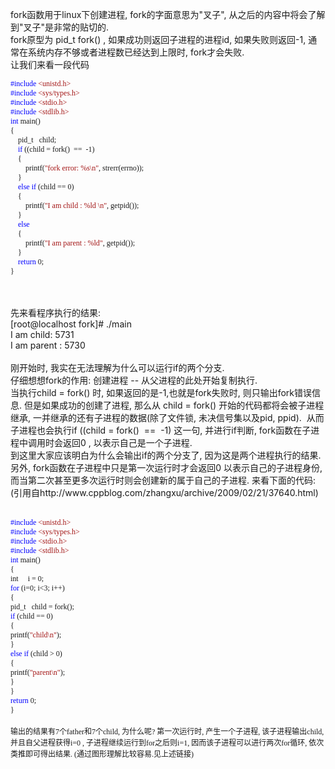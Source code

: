 <!--
author: admin
date: 2009-05-10
title: linux下fork函数的一些理解
tags: fork,linux
category: Linux/Unix/BSD
status: publish
summary: fork函数用于linux下创建进程, fork的字面意思为&quot;叉子&quot;, 从之后的内容中将会了解到&quot;叉子&quot;是非常的贴切的.fork原型为 pid_t fork() , 如果成功则返回子进程的进程id, 如果失败则返回-1, 通常在系统内存不够
-->

<p>fork函数用于linux下创建进程, fork的字面意思为&quot;叉子&quot;, 从之后的内容中将会了解到&quot;叉子&quot;是非常的贴切的.<br />
fork原型为 pid_t fork() , 如果成功则返回子进程的进程id, 如果失败则返回-1, 通常在系统内存不够或者进程数已经达到上限时, fork才会失败.<br />
让我们来看一段代码<!--more--></p>
<p class="p0" style="margin-top: 0pt; margin-bottom: 0pt"><span style="font-family: 'Times New Roman'; color: rgb(0,0,255); font-size: 9pt; mso-spacerun: 'yes'">#include</span><span style="font-family: 'Times New Roman'; font-size: 9pt; mso-spacerun: 'yes'">&nbsp;</span><span style="font-family: 'Times New Roman'; color: rgb(163,21,21); font-size: 9pt; mso-spacerun: 'yes'">&lt;unistd.h&gt;</span></p>
<p class="p0" style="margin-top: 0pt; margin-bottom: 0pt"><span style="font-family: 'Times New Roman'; color: rgb(0,0,255); font-size: 9pt; mso-spacerun: 'yes'">#include</span><span style="font-family: 'Times New Roman'; font-size: 9pt; mso-spacerun: 'yes'">&nbsp;</span><span style="font-family: 'Times New Roman'; color: rgb(163,21,21); font-size: 9pt; mso-spacerun: 'yes'">&lt;sys/types.h&gt;</span><span style="font-family: 'Times New Roman'; color: rgb(163,21,21); font-size: 9pt; mso-spacerun: 'yes'"><o:p></o:p></span></p>
<p class="p0" style="margin-top: 0pt; margin-bottom: 0pt"><span style="font-family: 'Times New Roman'; color: rgb(0,0,255); font-size: 9pt; mso-spacerun: 'yes'">#include</span><span style="font-family: 'Times New Roman'; font-size: 9pt; mso-spacerun: 'yes'">&nbsp;</span><span style="font-family: 'Times New Roman'; color: rgb(163,21,21); font-size: 9pt; mso-spacerun: 'yes'">&lt;stdio.h&gt;</span><span style="font-family: 'Times New Roman'; color: rgb(163,21,21); font-size: 9pt; mso-spacerun: 'yes'"><o:p></o:p></span></p>
<p class="p0" style="margin-top: 0pt; margin-bottom: 0pt"><span style="font-family: 'Times New Roman'; color: rgb(0,0,255); font-size: 9pt; mso-spacerun: 'yes'">#include</span><span style="font-family: 'Times New Roman'; font-size: 9pt; mso-spacerun: 'yes'">&nbsp;</span><span style="font-family: 'Times New Roman'; color: rgb(163,21,21); font-size: 9pt; mso-spacerun: 'yes'">&lt;stdlib.h&gt;</span><span style="font-family: 'Times New Roman'; color: rgb(163,21,21); font-size: 9pt; mso-spacerun: 'yes'"><o:p></o:p></span></p>
<p class="p0" style="margin-top: 0pt; margin-bottom: 0pt"><span style="font-family: 'Times New Roman'; color: rgb(163,21,21); font-size: 9pt; mso-spacerun: 'yes'"><o:p></o:p></span></p>
<p class="p0" style="margin-top: 0pt; margin-bottom: 0pt"><span style="font-family: 'Times New Roman'; color: rgb(0,0,255); font-size: 9pt; mso-spacerun: 'yes'">int</span><span style="font-family: 'Times New Roman'; font-size: 9pt; mso-spacerun: 'yes'">&nbsp;main()</span><span style="font-family: 'Times New Roman'; font-size: 9pt; mso-spacerun: 'yes'"><o:p></o:p></span></p>
<p class="p0" style="margin-top: 0pt; margin-bottom: 0pt"><span style="font-family: 'Times New Roman'; font-size: 9pt; mso-spacerun: 'yes'">{</span><span style="font-family: 'Times New Roman'; font-size: 9pt; mso-spacerun: 'yes'"><o:p></o:p></span></p>
<p class="p0" style="margin-top: 0pt; margin-bottom: 0pt"><span style="font-family: 'Times New Roman'; font-size: 9pt; mso-spacerun: 'yes'">&nbsp;&nbsp;&nbsp;&nbsp;pid_t&nbsp;&nbsp;&nbsp;child;</span><span style="font-family: 'Times New Roman'; font-size: 9pt; mso-spacerun: 'yes'"><o:p></o:p></span></p>
<p class="p0" style="margin-top: 0pt; margin-bottom: 0pt"><span style="font-family: 'Times New Roman'; font-size: 9pt; mso-spacerun: 'yes'"><o:p></o:p></span></p>
<p class="p0" style="margin-top: 0pt; margin-bottom: 0pt"><span style="font-family: 'Times New Roman'; font-size: 9pt; mso-spacerun: 'yes'">&nbsp;&nbsp;&nbsp;&nbsp;</span><span style="font-family: 'Times New Roman'; color: rgb(0,0,255); font-size: 9pt; mso-spacerun: 'yes'">if</span><span style="font-family: 'Times New Roman'; font-size: 9pt; mso-spacerun: 'yes'">&nbsp;((child&nbsp;=&nbsp;fork()&nbsp;&nbsp;==&nbsp;&nbsp;-1)</span><span style="font-family: 'Times New Roman'; font-size: 9pt; mso-spacerun: 'yes'"><o:p></o:p></span></p>
<p class="p0" style="margin-top: 0pt; margin-bottom: 0pt"><span style="font-family: 'Times New Roman'; font-size: 9pt; mso-spacerun: 'yes'">&nbsp;&nbsp;&nbsp;&nbsp;{</span><span style="font-family: 'Times New Roman'; font-size: 9pt; mso-spacerun: 'yes'"><o:p></o:p></span></p>
<p class="p0" style="margin-top: 0pt; margin-bottom: 0pt"><span style="font-family: 'Times New Roman'; font-size: 9pt; mso-spacerun: 'yes'">&nbsp;&nbsp;&nbsp;&nbsp;&nbsp;&nbsp;&nbsp;&nbsp;printf(</span><span style="font-family: 'Times New Roman'; color: rgb(163,21,21); font-size: 9pt; mso-spacerun: 'yes'">&quot;fork&nbsp;error:&nbsp;%s\n&quot;</span><span style="font-family: 'Times New Roman'; font-size: 9pt; mso-spacerun: 'yes'">,&nbsp;strerr(errno));</span><span style="font-family: 'Times New Roman'; font-size: 9pt; mso-spacerun: 'yes'"><o:p></o:p></span></p>
<p class="p0" style="margin-top: 0pt; margin-bottom: 0pt"><span style="font-family: 'Times New Roman'; font-size: 9pt; mso-spacerun: 'yes'">&nbsp;&nbsp;&nbsp;&nbsp;}</span><span style="font-family: 'Times New Roman'; font-size: 9pt; mso-spacerun: 'yes'"><o:p></o:p></span></p>
<p class="p0" style="margin-top: 0pt; margin-bottom: 0pt"><span style="font-family: 'Times New Roman'; font-size: 9pt; mso-spacerun: 'yes'">&nbsp;&nbsp;&nbsp;&nbsp;</span><span style="font-family: 'Times New Roman'; color: rgb(0,0,255); font-size: 9pt; mso-spacerun: 'yes'">else</span><span style="font-family: 'Times New Roman'; font-size: 9pt; mso-spacerun: 'yes'">&nbsp;</span><span style="font-family: 'Times New Roman'; color: rgb(0,0,255); font-size: 9pt; mso-spacerun: 'yes'">if</span><span style="font-family: 'Times New Roman'; font-size: 9pt; mso-spacerun: 'yes'">&nbsp;(child&nbsp;==&nbsp;0)</span><span style="font-family: 'Times New Roman'; font-size: 9pt; mso-spacerun: 'yes'"><o:p></o:p></span></p>
<p class="p0" style="margin-top: 0pt; margin-bottom: 0pt"><span style="font-family: 'Times New Roman'; font-size: 9pt; mso-spacerun: 'yes'">&nbsp;&nbsp;&nbsp;&nbsp;{</span><span style="font-family: 'Times New Roman'; font-size: 9pt; mso-spacerun: 'yes'"><o:p></o:p></span></p>
<p class="p0" style="margin-top: 0pt; margin-bottom: 0pt"><span style="font-family: 'Times New Roman'; font-size: 9pt; mso-spacerun: 'yes'">&nbsp;&nbsp;&nbsp;&nbsp;&nbsp;&nbsp;&nbsp;&nbsp;printf(</span><span style="font-family: 'Times New Roman'; color: rgb(163,21,21); font-size: 9pt; mso-spacerun: 'yes'">&quot;I&nbsp;am&nbsp;child&nbsp;:&nbsp;%ld&nbsp;\n&quot;</span><span style="font-family: 'Times New Roman'; font-size: 9pt; mso-spacerun: 'yes'">,&nbsp;getpid());</span><span style="font-family: 'Times New Roman'; font-size: 9pt; mso-spacerun: 'yes'"><o:p></o:p></span></p>
<p class="p0" style="margin-top: 0pt; margin-bottom: 0pt"><span style="font-family: 'Times New Roman'; font-size: 9pt; mso-spacerun: 'yes'">&nbsp;&nbsp;&nbsp;&nbsp;}</span><span style="font-family: 'Times New Roman'; font-size: 9pt; mso-spacerun: 'yes'"><o:p></o:p></span></p>
<p class="p0" style="margin-top: 0pt; margin-bottom: 0pt"><span style="font-family: 'Times New Roman'; font-size: 9pt; mso-spacerun: 'yes'">&nbsp;&nbsp;&nbsp;&nbsp;</span><span style="font-family: 'Times New Roman'; color: rgb(0,0,255); font-size: 9pt; mso-spacerun: 'yes'">else</span><span style="font-family: 'Times New Roman'; color: rgb(0,0,255); font-size: 9pt; mso-spacerun: 'yes'"><o:p></o:p></span></p>
<p class="p0" style="margin-top: 0pt; margin-bottom: 0pt"><span style="font-family: 'Times New Roman'; font-size: 9pt; mso-spacerun: 'yes'">&nbsp;&nbsp;&nbsp;&nbsp;{</span><span style="font-family: 'Times New Roman'; font-size: 9pt; mso-spacerun: 'yes'"><o:p></o:p></span></p>
<p class="p0" style="margin-top: 0pt; margin-bottom: 0pt"><span style="font-family: 'Times New Roman'; font-size: 9pt; mso-spacerun: 'yes'">&nbsp;&nbsp;&nbsp;&nbsp;&nbsp;&nbsp;&nbsp;&nbsp;printf(</span><span style="font-family: 'Times New Roman'; color: rgb(163,21,21); font-size: 9pt; mso-spacerun: 'yes'">&quot;I&nbsp;am&nbsp;parent&nbsp;:&nbsp;%ld&quot;</span><span style="font-family: 'Times New Roman'; font-size: 9pt; mso-spacerun: 'yes'">,&nbsp;getpid());</span><span style="font-family: 'Times New Roman'; font-size: 9pt; mso-spacerun: 'yes'"><o:p></o:p></span></p>
<p class="p0" style="margin-top: 0pt; margin-bottom: 0pt"><span style="font-family: 'Times New Roman'; font-size: 9pt; mso-spacerun: 'yes'">&nbsp;&nbsp;&nbsp;&nbsp;}</span><span style="font-family: 'Times New Roman'; font-size: 9pt; mso-spacerun: 'yes'"><o:p></o:p></span></p>
<p class="p0" style="margin-top: 0pt; margin-bottom: 0pt"><span style="font-family: 'Times New Roman'; font-size: 9pt; mso-spacerun: 'yes'"><o:p></o:p></span></p>
<p class="p0" style="margin-top: 0pt; margin-bottom: 0pt"><span style="font-family: 'Times New Roman'; font-size: 9pt; mso-spacerun: 'yes'">&nbsp;&nbsp;&nbsp;&nbsp;</span><span style="font-family: 'Times New Roman'; color: rgb(0,0,255); font-size: 9pt; mso-spacerun: 'yes'">return</span><span style="font-family: 'Times New Roman'; font-size: 9pt; mso-spacerun: 'yes'">&nbsp;0;</span><span style="font-family: 'Times New Roman'; font-size: 9pt; mso-spacerun: 'yes'"><o:p></o:p></span></p>
<p class="p0" style="margin-top: 0pt; margin-bottom: 0pt"><span style="font-family: 'Times New Roman'; font-size: 9pt; mso-spacerun: 'yes'">}</span></p>
<p><span style="font-family: 'Times New Roman'; font-size: 9pt; mso-spacerun: 'yes'">
<p class="p0" style="margin-top: 0pt; margin-bottom: 0pt">
<p class="p0" style="margin-top: 0pt; margin-bottom: 0pt">&nbsp;</p>
<p class="p0" style="margin-top: 0pt; margin-bottom: 0pt">&nbsp;</p>
先来看程序执行的结果:<br />
[root@localhost fork]# ./main<br />
I am child: 5731<br />
I am parent : 5730<br />
<br />
刚开始时, 我实在无法理解为什么可以运行if的两个分支. <br />
仔细想想fork的作用: 创建进程 -- 从父进程的此处开始复制执行.&nbsp;&nbsp;<br />
当执行child = fork() 时, 如果返回的是-1,也就是fork失败时, 则只输出fork错误信息. 但是如果成功的创建了进程, 那么从 child = fork() 开始的代码都将会被子进程继承, 一并继承的还有子进程的数据(除了文件锁, 未决信号集以及pid, ppid).&nbsp;&nbsp;从而子进程也会执行if ((child = fork()&nbsp;&nbsp;==&nbsp;&nbsp;-1) 这一句, 并进行if判断, fork函数在子进程中调用时会返回0 , 以表示自己是一个子进程. <br />
到这里大家应该明白为什么会输出if的两个分支了, 因为这是两个进程执行的结果. <br />
另外, fork函数在子进程中只是第一次运行时才会返回0 以表示自己的子进程身份, 而当第二次甚至更多次运行时则会创建新的属于自己的子进程. 来看下面的代码:<br />
(引用自http://www.cppblog.com/zhangxu/archive/2009/02/21/37640.html)<br />
&nbsp;</p>
<p class="p0" style="margin-top: 0pt; margin-bottom: 0pt"><span style="font-family: 'Times New Roman'; color: rgb(0,0,255); font-size: 9pt; mso-spacerun: 'yes'">#include</span><span style="font-family: 'Times New Roman'; font-size: 9pt; mso-spacerun: 'yes'">&nbsp;</span><span style="font-family: 'Times New Roman'; color: rgb(163,21,21); font-size: 9pt; mso-spacerun: 'yes'">&lt;unistd.h&gt;</span><span style="font-family: 'Times New Roman'; color: rgb(163,21,21); font-size: 9pt; mso-spacerun: 'yes'"><o:p></o:p></span></p>
<p class="p0" style="margin-top: 0pt; margin-bottom: 0pt"><span style="font-family: 'Times New Roman'; color: rgb(0,0,255); font-size: 9pt; mso-spacerun: 'yes'">#include</span><span style="font-family: 'Times New Roman'; font-size: 9pt; mso-spacerun: 'yes'">&nbsp;</span><span style="font-family: 'Times New Roman'; color: rgb(163,21,21); font-size: 9pt; mso-spacerun: 'yes'">&lt;sys/types.h&gt;</span><span style="font-family: 'Times New Roman'; color: rgb(163,21,21); font-size: 9pt; mso-spacerun: 'yes'"><o:p></o:p></span></p>
<p class="p0" style="margin-top: 0pt; margin-bottom: 0pt"><span style="font-family: 'Times New Roman'; color: rgb(0,0,255); font-size: 9pt; mso-spacerun: 'yes'">#include</span><span style="font-family: 'Times New Roman'; font-size: 9pt; mso-spacerun: 'yes'">&nbsp;</span><span style="font-family: 'Times New Roman'; color: rgb(163,21,21); font-size: 9pt; mso-spacerun: 'yes'">&lt;stdio.h&gt;</span><span style="font-family: 'Times New Roman'; color: rgb(163,21,21); font-size: 9pt; mso-spacerun: 'yes'"><o:p></o:p></span></p>
<p class="p0" style="margin-top: 0pt; margin-bottom: 0pt"><span style="font-family: 'Times New Roman'; color: rgb(0,0,255); font-size: 9pt; mso-spacerun: 'yes'">#include</span><span style="font-family: 'Times New Roman'; font-size: 9pt; mso-spacerun: 'yes'">&nbsp;</span><span style="font-family: 'Times New Roman'; color: rgb(163,21,21); font-size: 9pt; mso-spacerun: 'yes'">&lt;stdlib.h&gt;</span><span style="font-family: 'Times New Roman'; color: rgb(163,21,21); font-size: 9pt; mso-spacerun: 'yes'"><o:p></o:p></span></p>
<p class="p0" style="margin-top: 0pt; margin-bottom: 0pt"><span style="font-family: 'Times New Roman'; color: rgb(163,21,21); font-size: 9pt; mso-spacerun: 'yes'"><o:p></o:p></span></p>
<p class="p0" style="margin-top: 0pt; margin-bottom: 0pt"><span style="font-family: 'Times New Roman'; color: rgb(0,0,255); font-size: 9pt; mso-spacerun: 'yes'">int</span><span style="font-family: 'Times New Roman'; font-size: 9pt; mso-spacerun: 'yes'">&nbsp;main()</span><span style="font-family: 'Times New Roman'; font-size: 9pt; mso-spacerun: 'yes'"><o:p></o:p></span></p>
<p class="p0" style="margin-top: 0pt; margin-bottom: 0pt"><span style="font-family: 'Times New Roman'; font-size: 9pt; mso-spacerun: 'yes'">{</span><span style="font-family: 'Times New Roman'; font-size: 9pt; mso-spacerun: 'yes'"><o:p></o:p></span></p>
<p class="p0" style="margin-top: 0pt; margin-bottom: 0pt"><span style="font-family: 'Times New Roman'; font-size: 9pt; mso-spacerun: 'yes'">int&nbsp;&nbsp;&nbsp;&nbsp;&nbsp;i&nbsp;=&nbsp;0;</span><span style="font-family: 'Times New Roman'; font-size: 9pt; mso-spacerun: 'yes'"><o:p></o:p></span></p>
<p class="p0" style="margin-top: 0pt; margin-bottom: 0pt"><span style="font-family: 'Times New Roman'; color: rgb(0,0,255); font-size: 9pt; mso-spacerun: 'yes'">for</span><span style="font-family: 'Times New Roman'; font-size: 9pt; mso-spacerun: 'yes'">&nbsp;(i=0;&nbsp;i&lt;3;&nbsp;i++)</span><span style="font-family: 'Times New Roman'; font-size: 9pt; mso-spacerun: 'yes'"><o:p></o:p></span></p>
<p class="p0" style="margin-top: 0pt; margin-bottom: 0pt"><span style="font-family: 'Times New Roman'; font-size: 9pt; mso-spacerun: 'yes'">{</span><span style="font-family: 'Times New Roman'; font-size: 9pt; mso-spacerun: 'yes'"><o:p></o:p></span></p>
<p class="p0" style="margin-top: 0pt; margin-bottom: 0pt"><span style="font-family: 'Times New Roman'; font-size: 9pt; mso-spacerun: 'yes'">pid_t&nbsp;&nbsp;&nbsp;child&nbsp;=&nbsp;fork();</span><span style="font-family: 'Times New Roman'; font-size: 9pt; mso-spacerun: 'yes'"><o:p></o:p></span></p>
<p class="p0" style="margin-top: 0pt; margin-bottom: 0pt"><span style="font-family: 'Times New Roman'; color: rgb(0,0,255); font-size: 9pt; mso-spacerun: 'yes'">if</span><span style="font-family: 'Times New Roman'; font-size: 9pt; mso-spacerun: 'yes'">&nbsp;(child&nbsp;==&nbsp;0)</span><span style="font-family: 'Times New Roman'; font-size: 9pt; mso-spacerun: 'yes'"><o:p></o:p></span></p>
<p class="p0" style="margin-top: 0pt; margin-bottom: 0pt"><span style="font-family: 'Times New Roman'; font-size: 9pt; mso-spacerun: 'yes'">{</span><span style="font-family: 'Times New Roman'; font-size: 9pt; mso-spacerun: 'yes'"><o:p></o:p></span></p>
<p class="p0" style="margin-top: 0pt; margin-bottom: 0pt"><span style="font-family: 'Times New Roman'; font-size: 9pt; mso-spacerun: 'yes'">printf(</span><span style="font-family: 'Times New Roman'; color: rgb(163,21,21); font-size: 9pt; mso-spacerun: 'yes'">&quot;child\n&quot;</span><span style="font-family: 'Times New Roman'; font-size: 9pt; mso-spacerun: 'yes'">);</span><span style="font-family: 'Times New Roman'; font-size: 9pt; mso-spacerun: 'yes'"><o:p></o:p></span></p>
<p class="p0" style="margin-top: 0pt; margin-bottom: 0pt"><span style="font-family: 'Times New Roman'; font-size: 9pt; mso-spacerun: 'yes'">}</span><span style="font-family: 'Times New Roman'; font-size: 9pt; mso-spacerun: 'yes'"><o:p></o:p></span></p>
<p class="p0" style="margin-top: 0pt; margin-bottom: 0pt"><span style="font-family: 'Times New Roman'; color: rgb(0,0,255); font-size: 9pt; mso-spacerun: 'yes'">else</span><span style="font-family: 'Times New Roman'; font-size: 9pt; mso-spacerun: 'yes'">&nbsp;</span><span style="font-family: 'Times New Roman'; color: rgb(0,0,255); font-size: 9pt; mso-spacerun: 'yes'">if</span><span style="font-family: 'Times New Roman'; font-size: 9pt; mso-spacerun: 'yes'">&nbsp;(child&nbsp;&gt;&nbsp;0)</span><span style="font-family: 'Times New Roman'; font-size: 9pt; mso-spacerun: 'yes'"><o:p></o:p></span></p>
<p class="p0" style="margin-top: 0pt; margin-bottom: 0pt"><span style="font-family: 'Times New Roman'; font-size: 9pt; mso-spacerun: 'yes'">{</span><span style="font-family: 'Times New Roman'; font-size: 9pt; mso-spacerun: 'yes'"><o:p></o:p></span></p>
<p class="p0" style="margin-top: 0pt; margin-bottom: 0pt"><span style="font-family: 'Times New Roman'; font-size: 9pt; mso-spacerun: 'yes'">printf(</span><span style="font-family: 'Times New Roman'; color: rgb(163,21,21); font-size: 9pt; mso-spacerun: 'yes'">&quot;parent\n&quot;</span><span style="font-family: 'Times New Roman'; font-size: 9pt; mso-spacerun: 'yes'">);</span><span style="font-family: 'Times New Roman'; font-size: 9pt; mso-spacerun: 'yes'"><o:p></o:p></span></p>
<p class="p0" style="margin-top: 0pt; margin-bottom: 0pt"><span style="font-family: 'Times New Roman'; font-size: 9pt; mso-spacerun: 'yes'">}</span><span style="font-family: 'Times New Roman'; font-size: 9pt; mso-spacerun: 'yes'"><o:p></o:p></span></p>
<p class="p0" style="margin-top: 0pt; margin-bottom: 0pt"><span style="font-family: 'Times New Roman'; font-size: 9pt; mso-spacerun: 'yes'">}</span><span style="font-family: 'Times New Roman'; font-size: 9pt; mso-spacerun: 'yes'"><o:p></o:p></span></p>
<p class="p0" style="margin-top: 0pt; margin-bottom: 0pt"><span style="font-family: 'Times New Roman'; color: rgb(0,0,255); font-size: 9pt; mso-spacerun: 'yes'">return</span><span style="font-family: 'Times New Roman'; font-size: 9pt; mso-spacerun: 'yes'">&nbsp;0;</span><span style="font-family: 'Times New Roman'; font-size: 9pt; mso-spacerun: 'yes'"><o:p></o:p></span></p>
<p class="p0" style="margin-top: 0pt; margin-bottom: 0pt"><span style="font-family: 'Times New Roman'; font-size: 9pt; mso-spacerun: 'yes'">}</span></p>
<p class="p0" style="margin-top: 0pt; margin-bottom: 0pt">&nbsp;</p>
<p class="p0" style="margin-top: 0pt; margin-bottom: 0pt"><span style="font-family: 'Times New Roman'; font-size: 9pt; mso-spacerun: 'yes'">输出的结果有7个father和7个child, 为什么呢? 第一次运行时, 产生一个子进程, 该子进程输出child, 并且自父进程获得i=0 , 子进程继续运行到for之后则i=1, 因而该子进程可以进行两次for循环, 依次类推即可得出结果. (通过图形理解比较容易.见上述链接)</span></p>
<!--EndFragment--></span><!--EndFragment--></p>